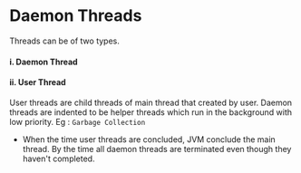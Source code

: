 # Daemon Threads
Threads can be of two types.
#### i. Daemon Thread
#### ii. User Thread

User threads are child threads of main thread that created by user. Daemon threads are indented to be helper threads
which run in the background with low priority. Eg : ```Garbage Collection```

* When the time user threads are concluded, JVM conclude the main thread. By the time all daemon threads are terminated even though they haven't completed.